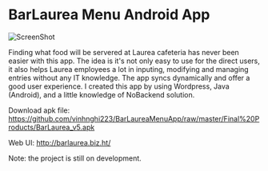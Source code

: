 BarLaurea Menu Android App
================

![ScreenShot](https://raw.github.com/vinhnghi223/BarLaureaMenuApp/master/Final%20Products/Screenshot_2014-02-16-22-26-18.png)

Finding what food will be servered at Laurea cafeteria has never been easier with this app. The idea is it's not only easy to use for the direct users, it also helps Laurea employees a lot in inputing, modifying and managing entries without any IT knowledge. The app syncs dynamically and offer a good user experience. I created this app by using Wordpress, Java (Android), and a little knowledge of NoBackend solution. 

Download apk file: https://github.com/vinhnghi223/BarLaureaMenuApp/raw/master/Final%20Products/BarLaurea_v5.apk

Web UI: http://barlaurea.biz.ht/

Note: the project is still on development.


